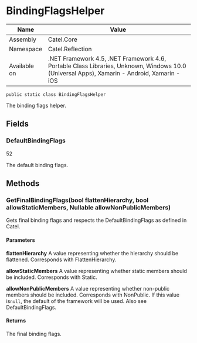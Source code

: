 

# BindingFlagsHelper

Name|Value
---|---
Assembly|Catel.Core
Namespace|Catel.Reflection
Available on|.NET Framework 4.5, .NET Framework 4.6, Portable Class Libraries, Unknown, Windows 10.0 (Universal Apps), Xamarin - Android, Xamarin - iOS

```
public static class BindingFlagsHelper
```

The binding flags helper.



## Fields

### DefaultBindingFlags
52

The default binding flags.



## Methods

### GetFinalBindingFlags(bool flattenHierarchy, bool allowStaticMembers, Nullable<bool> allowNonPublicMembers)

Gets final binding flags and respects the DefaultBindingFlags as defined in Catel.

#### Parameters

**flattenHierarchy**
A value representing whether the hierarchy should be flattened. Corresponds with FlattenHierarchy.

**allowStaticMembers**
A value representing whether static members should be included. Corresponds with Static.

**allowNonPublicMembers**
A value representing whether non-public members should be included. Corresponds with NonPublic. If this value is`null`, the default of the framework will be used. Also see DefaultBindingFlags.

#### Returns

The final binding flags.



